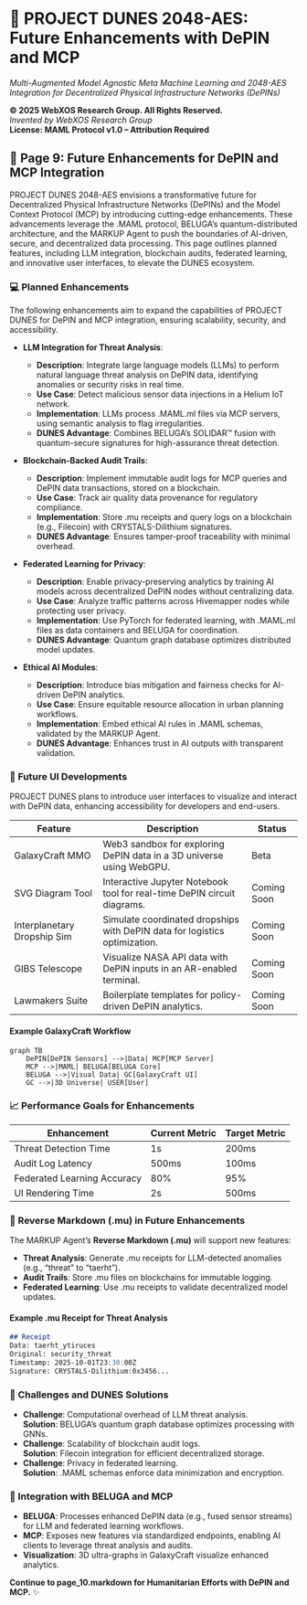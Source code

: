# 🐪 PROJECT DUNES 2048-AES: Future Enhancements with DePIN and MCP

*Multi-Augmented Model Agnostic Meta Machine Learning and 2048-AES Integration for Decentralized Physical Infrastructure Networks (DePINs)*

**© 2025 WebXOS Research Group. All Rights Reserved.**  
*Invented by WebXOS Research Group*  
**License: MAML Protocol v1.0 – Attribution Required**

## 🚀 Page 9: Future Enhancements for DePIN and MCP Integration

PROJECT DUNES 2048-AES envisions a transformative future for Decentralized Physical Infrastructure Networks (DePINs) and the Model Context Protocol (MCP) by introducing cutting-edge enhancements. These advancements leverage the .MAML protocol, BELUGA’s quantum-distributed architecture, and the MARKUP Agent to push the boundaries of AI-driven, secure, and decentralized data processing. This page outlines planned features, including LLM integration, blockchain audits, federated learning, and innovative user interfaces, to elevate the DUNES ecosystem.

### 💻 Planned Enhancements
The following enhancements aim to expand the capabilities of PROJECT DUNES for DePIN and MCP integration, ensuring scalability, security, and accessibility.

- **LLM Integration for Threat Analysis**:
  - **Description**: Integrate large language models (LLMs) to perform natural language threat analysis on DePIN data, identifying anomalies or security risks in real time.
  - **Use Case**: Detect malicious sensor data injections in a Helium IoT network.
  - **Implementation**: LLMs process .MAML.ml files via MCP servers, using semantic analysis to flag irregularities.
  - **DUNES Advantage**: Combines BELUGA’s SOLIDAR™ fusion with quantum-secure signatures for high-assurance threat detection.

- **Blockchain-Backed Audit Trails**:
  - **Description**: Implement immutable audit logs for MCP queries and DePIN data transactions, stored on a blockchain.
  - **Use Case**: Track air quality data provenance for regulatory compliance.
  - **Implementation**: Store .mu receipts and query logs on a blockchain (e.g., Filecoin) with CRYSTALS-Dilithium signatures.
  - **DUNES Advantage**: Ensures tamper-proof traceability with minimal overhead.

- **Federated Learning for Privacy**:
  - **Description**: Enable privacy-preserving analytics by training AI models across decentralized DePIN nodes without centralizing data.
  - **Use Case**: Analyze traffic patterns across Hivemapper nodes while protecting user privacy.
  - **Implementation**: Use PyTorch for federated learning, with .MAML.ml files as data containers and BELUGA for coordination.
  - **DUNES Advantage**: Quantum graph database optimizes distributed model updates.

- **Ethical AI Modules**:
  - **Description**: Introduce bias mitigation and fairness checks for AI-driven DePIN analytics.
  - **Use Case**: Ensure equitable resource allocation in urban planning workflows.
  - **Implementation**: Embed ethical AI rules in .MAML schemas, validated by the MARKUP Agent.
  - **DUNES Advantage**: Enhances trust in AI outputs with transparent validation.

### 🧠 Future UI Developments
PROJECT DUNES plans to introduce user interfaces to visualize and interact with DePIN data, enhancing accessibility for developers and end-users.

| Feature                    | Description                                                                 | Status      |
|----------------------------|-----------------------------------------------------------------------------|-------------|
| GalaxyCraft MMO            | Web3 sandbox for exploring DePIN data in a 3D universe using WebGPU.        | Beta        |
| SVG Diagram Tool           | Interactive Jupyter Notebook tool for real-time DePIN circuit diagrams.      | Coming Soon |
| Interplanetary Dropship Sim| Simulate coordinated dropships with DePIN data for logistics optimization.  | Coming Soon |
| GIBS Telescope             | Visualize NASA API data with DePIN inputs in an AR-enabled terminal.        | Coming Soon |
| Lawmakers Suite            | Boilerplate templates for policy-driven DePIN analytics.                    | Coming Soon |

#### Example GalaxyCraft Workflow
```mermaid
graph TB
    DePIN[DePIN Sensors] -->|Data| MCP[MCP Server]
    MCP -->|MAML| BELUGA[BELUGA Core]
    BELUGA -->|Visual Data| GC[GalaxyCraft UI]
    GC -->|3D Universe| USER[User]
```

### 📈 Performance Goals for Enhancements
| Enhancement            | Current Metric | Target Metric |
|------------------------|----------------|---------------|
| Threat Detection Time  | 1s             | 200ms         |
| Audit Log Latency      | 500ms          | 100ms         |
| Federated Learning Accuracy | 80%       | 95%           |
| UI Rendering Time      | 2s             | 500ms         |

### 🔄 Reverse Markdown (.mu) in Future Enhancements
The MARKUP Agent’s **Reverse Markdown (.mu)** will support new features:
- **Threat Analysis**: Generate .mu receipts for LLM-detected anomalies (e.g., “threat” to “taerht”).
- **Audit Trails**: Store .mu files on blockchains for immutable logging.
- **Federated Learning**: Use .mu receipts to validate decentralized model updates.

#### Example .mu Receipt for Threat Analysis
```markdown
## Receipt
Data: taerht_ytiruces
Original: security_threat
Timestamp: 2025-10-01T23:30:00Z
Signature: CRYSTALS-Dilithium:0x3456...
```

### 🚀 Challenges and DUNES Solutions
- **Challenge**: Computational overhead of LLM threat analysis.  
  **Solution**: BELUGA’s quantum graph database optimizes processing with GNNs.  
- **Challenge**: Scalability of blockchain audit logs.  
  **Solution**: Filecoin integration for efficient decentralized storage.  
- **Challenge**: Privacy in federated learning.  
  **Solution**: .MAML schemas enforce data minimization and encryption.

### 🧬 Integration with BELUGA and MCP
- **BELUGA**: Processes enhanced DePIN data (e.g., fused sensor streams) for LLM and federated learning workflows.
- **MCP**: Exposes new features via standardized endpoints, enabling AI clients to leverage threat analysis and audits.
- **Visualization**: 3D ultra-graphs in GalaxyCraft visualize enhanced analytics.

**Continue to page_10.markdown for Humanitarian Efforts with DePIN and MCP.** ✨